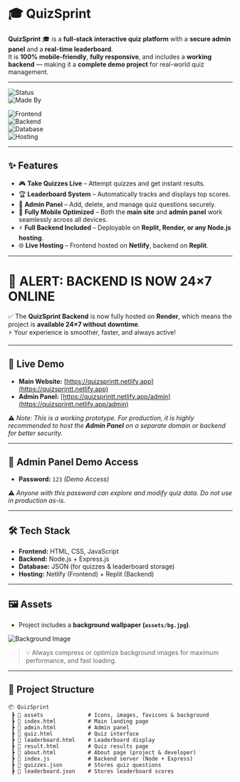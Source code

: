 # 🎓 QuizSprint  

**QuizSprint** 🎓 is a **full-stack interactive quiz platform** with a **secure admin panel** and a **real-time leaderboard**.  
It is **100% mobile-friendly**, **fully responsive**, and includes a **working backend** — making it a **complete demo project** for real-world quiz management.  

---

![Status](https://img.shields.io/badge/status-Prototype-yellow)  
![Made By](https://img.shields.io/badge/made%20by-Sanket%20Padhyal-blue)  

![Frontend](https://img.shields.io/badge/Frontend-HTML%20%7C%20CSS%20%7C%20JavaScript-orange)  
![Backend](https://img.shields.io/badge/Backend-Node.js%20%2B%20Express.js-brightgreen)  
![Database](https://img.shields.io/badge/Database-JSON-lightgrey)  
![Hosting](https://img.shields.io/badge/Hosting-Netlify%20%7C%20Replit-purple)  

---

## ✨ Features  

- 🎮 **Take Quizzes Live** – Attempt quizzes and get instant results.  
- 🏆 **Leaderboard System** – Automatically tracks and displays top scores.  
- 🔐 **Admin Panel** – Add, delete, and manage quiz questions securely.  
- 📱 **Fully Mobile Optimized** – Both the **main site** and **admin panel** work seamlessly across all devices.  
- ⚡ **Full Backend Included** – Deployable on **Replit, Render, or any Node.js hosting**.  
- 🌐 **Live Hosting** – Frontend hosted on **Netlify**, backend on **Replit**.  

---

# 📢 ALERT: BACKEND IS NOW 24×7 ONLINE 

✅ The **QuizSprint Backend** is now fully hosted on **Render**, which means the project is **available 24×7 without downtime**.  
⚡ Your experience is smoother, faster, and always active! 

---

## 🚀 Live Demo  

- **Main Website:** [https://quizsprintt.netlify.app](https://quizsprintt.netlify.app)  
- **Admin Panel:** [https://quizsprintt.netlify.app/admin](https://quizsprintt.netlify.app/admin)  

⚠️ *Note: This is a working prototype. For production, it is highly recommended to host the **Admin Panel** on a separate domain or backend for better security.*  

---

## 🔑 Admin Panel Demo Access  

- **Password:** `123` *(Demo Access)*  

⚠️ *Anyone with this password can explore and modify quiz data. Do not use in production as-is.*  

---

## 🛠 Tech Stack  

- **Frontend:** HTML, CSS, JavaScript  
- **Backend:** Node.js + Express.js  
- **Database:** JSON (for quizzes & leaderboard storage)  
- **Hosting:** Netlify (Frontend) + Replit (Backend)  

---

## 🖼️ Assets  

- Project includes a **background wallpaper (`assets/bg.jpg`)**.  

![Background Image](assets/bg.jpg)  

> 💡 Always compress or optimize background images for maximum performance, and fast loading.

---

## 📂 Project Structure  

```plaintext
📦 QuizSprint
 ┣ 📂 assets              # Icons, images, favicons & background
 ┣ 📜 index.html          # Main landing page
 ┣ 📜 admin.html          # Admin panel
 ┣ 📜 quiz.html           # Quiz interface
 ┣ 📜 leaderboard.html    # Leaderboard display
 ┣ 📜 result.html         # Quiz results page
 ┣ 📜 about.html          # About page (project & developer)
 ┣ 📜 index.js            # Backend server (Node + Express)
 ┣ 📜 quizzes.json        # Stores quiz questions
 ┣ 📜 leaderboard.json    # Stores leaderboard scores
